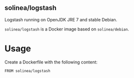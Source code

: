 solinea/logstash
---

Logstash running on OpenJDK JRE 7 and stable Debian.

`solinea/logstash` is a Docker image based on `solinea/debian`.

# Usage

Create a Dockerfile with the following content:

    FROM solinea/logstash